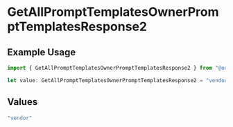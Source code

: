 # GetAllPromptTemplatesOwnerPromptTemplatesResponse2

## Example Usage

```typescript
import { GetAllPromptTemplatesOwnerPromptTemplatesResponse2 } from "@orq-ai/node/models/operations";

let value: GetAllPromptTemplatesOwnerPromptTemplatesResponse2 = "vendor";
```

## Values

```typescript
"vendor"
```